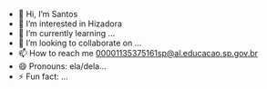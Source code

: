 - 👋 Hi, I’m Santos
- 👀 I’m interested in Hizadora
- 🌱 I’m currently learning ...
- 💞️ I’m looking to collaborate on ...
- 📫 How to reach me 00001135375161sp@al.educacao.sp.gov.br
- 😄 Pronouns: ela/dela...
- ⚡ Fun fact: ...

<!---
miaumiauju/miaumiauju is a ✨ special ✨ repository because its `README.md` (this file) appears on your GitHub profile.
You can click the Preview link to take a look at your changes.
--->
